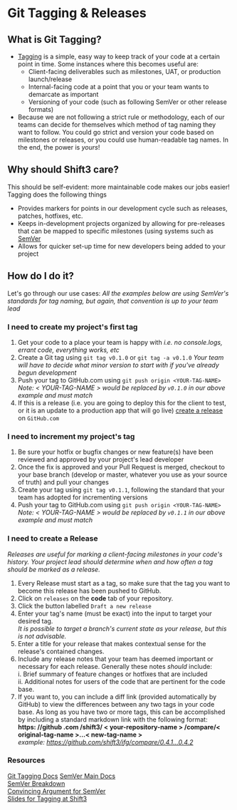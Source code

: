 # Git Tagging & Releases

## What is Git Tagging?

  * [Tagging](https://git-scm.com/book/en/v2/Git-Basics-Tagging) is a simple, easy way to keep track of your code at a certain point in time. Some instances where this becomes useful are:
    * Client-facing deliverables such as milestones, UAT, or production launch/release
    * Internal-facing code at a point that you or your team wants to demarcate as important
    * Versioning of your code (such as following SemVer or other release formats)
  * Because we are not following a strict rule or methodology, each of our teams can decide for themselves which method of tag naming they want to follow. You could go strict and version your code based on milestones or releases, or you could use human-readable tag names. In the end, the power is _yours_!

## Why should Shift3 care?

This should be self-evident: more maintainable code makes our jobs easier! Tagging does the following things  
  * Provides markers for points in our development cycle such as releases, patches, hotfixes, etc.
  * Keeps in-development projects organized by allowing for pre-releases that can be mapped to specific milestones (using systems such as [SemVer](https://semver.org/)
  * Allows for quicker set-up time for new developers being added to your project

## How do I do it?  

  Let's go through our use cases:
  *All the examples below are using SemVer's standards for tag naming, but again, that convention is up to your team lead*

### I need to create my project's first tag
  1. Get your code to a place your team is happy with
    *i.e. no console.logs, errant code, everything works, etc*
  2. Create a Git tag using `git tag v0.1.0` or `git tag -a v0.1.0`
    *Your team will have to decide what minor version to start with if you've already begun development*
  3. Push your tag to GitHub.com using `git push origin <YOUR-TAG-NAME>`
    *Note: < YOUR-TAG-NAME > would be replaced by `v0.1.0` in our above example and _must_ match*
  4. If this is a release (i.e. you are going to deploy this for the client to test, or it is an update to a production app that will go live) [create a release](https://help.github.com/en/articles/creating-releases) on `GitHub.com`

### I need to increment my project's tag
  1. Be sure your hotfix or bugfix changes or new feature(s) have been reviewed and approved by your project's lead developer
  2. Once the fix is approved and your Pull Request is merged, checkout to your base branch (develop or master, whatever you use as your source of truth) and pull your changes
  3. Create your tag using `git tag v0.1.1`, following the standard that your team has adopted for incrementing versions
  4. Push your tag to GitHub.com using `git push origin <YOUR-TAG-NAME>`
    *Note: < YOUR-TAG-NAME > would be replaced by `v0.1.1` in our above example and _must_ match*

### I need to create a Release  
  *Releases are useful for marking a client-facing milestones in your code's history. Your project lead should determine when and how often a tag should be marked as a release.*
  1. Every Release must start as a tag, so make sure that the tag you want to become this release has been pushed to GitHub.
  2. Click on `releases` on the **code** tab of your repository.
  3. Click the button labelled `Draft a new release`
  4. Enter your tag's name (must be exact) into the input to target your desired tag.  
    *It is possible to target a branch's current state as your release, but this is _not_ advisable.*
  5. Enter a title for your release that makes contextual sense for the release's contained changes.
  6. Include any release notes that your team has deemed important or necessary for each release. Generally these notes _should_ include:  
    i. Brief summary of feature changes or hotfixes that are included  
    ii. Additional notes for users of the code that are pertinent for the code base.  
  7. If you want to, you can include a diff link (provided automatically by GitHub) to view the differences between any two tags in your code base. As long as you have two or more tags, this can be accomplished by including a standard markdown link with the following format:  
    **https: //github .com /shift3/ < your-repository-name > /compare/< original-tag-name >...< new-tag-name >**  
    _example: https://github.com/shift3/ifg/compare/0.4.1...0.4.2_

### Resources
[Git Tagging Docs](https://git-scm.com/book/en/v2/Git-Basics-Tagging)
[SemVer Main Docs](https://semver.org/)  
[SemVer Breakdown](https://www.jvandemo.com/a-simple-guide-to-semantic-versioning/)  
[Convincing Argument for SemVer](https://www.sitepoint.com/semantic-versioning-why-you-should-using/)  
[Slides for Tagging at Shift3](https://docs.google.com/presentation/d/1mZ35fZ7GhIBcCAPzeAXXAprcQZUv4WL-BELp9tEsFE8/edit?usp=sharing)  
